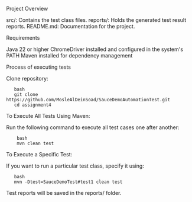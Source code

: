 Project Overview

src/: Contains the test class files.
reports/: Holds the generated test result reports.
README.md: Documentation for the project.

Requirements

Java 22 or higher
ChromeDriver installed and configured in the system's PATH
Maven installed for dependency management

Process of executing tests

Clone repository:

 ```
    bash
    git clone https://github.com/MosleAlDeinSoad/SauceDemoAutomationTest.git
    cd assignment4
 ```


To Execute All Tests Using Maven:

Run the following command to execute all test cases one after another:

```
    bash
    mvn clean test
```

To Execute a Specific Test:

If you want to run a particular test class, specify it using:

 ```
    bash
    mvn -Dtest=SauceDemoTest#test1 clean test
 ```

Test reports will be saved in the reports/ folder.

